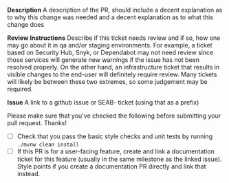 **Description**
A description of the PR, should include a decent explanation as to why this change was needed and a decent explanation as to what this change does

**Review Instructions**
Describe if this ticket needs review and if so, how one may go about it in qa and/or staging environments.
For example, a ticket based on Security Hub, Snyk, or Dependabot may not need review since those services
will generate new warnings if the issue has not been resolved properly. On the other hand, an infrastructure
ticket that results in visible changes to the end-user will definitely require review.
Many tickets will likely be between these two extremes, so some judgement may be required.

**Issue**
A link to a github issue or SEAB- ticket (using that as a prefix)

Please make sure that you've checked the following before submitting your pull request. Thanks!

- [ ] Check that you pass the basic style checks and unit tests by running `./mvnw clean install` 
- [ ] If this PR is for a user-facing feature, create and link a documentation ticket for this feature (usually in the same milestone as the linked issue). Style points if you create a documentation PR directly and link that instead.
